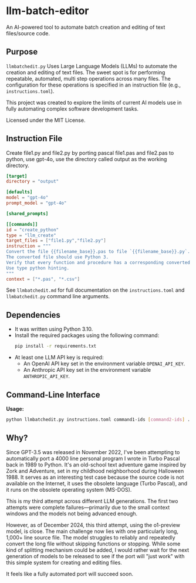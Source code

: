 # llm-batch-editor

An AI-powered tool to automate batch creation and editing of text files/source code.

## Purpose

`llmbatchedit.py` Uses Large Language Models (LLMs) to automate the creation and editing of text files. The sweet spot is for performing repeatable, automated, multi step operations across many files. The configuration for these operations is specified in an instruction file (e.g., `instructions.toml`).

This project was created to explore the limits of current AI models use in fully automating complex software development tasks.

Licensed under the MIT License.

## Instruction File

Create file1.py and file2.py by porting pascal file1.pas and file2.pas to python, use gpt-4o, use the directory called output as the working directory.

```toml
[target]
directory = "output"

[defaults]
model = "gpt-4o"
prompt_model = "gpt-4o" 

[shared_prompts]

[[commands]]
id = "create_python"
type = "llm_create"
target_files = ["file1.py","file2.py"]
instruction = """
Convert the file {{filename_base}}.pas to file `{{filename_base}}.py`.
The converted file should use Python 3.
Verify that every function and procedure has a corresponding converted function.
Use type python hinting.
"""
context = ["*.pas", "*.csv"]
```

See `llmbatchedit.md` for full documentation on the `instructions.toml` and `llmbatchedit.py` command line arguments.

## Dependencies

- It was written using Python 3.10.
- Install the required packages using the following command:
    ```bash
    pip install -r requirements.txt
    ```
- At least one LLM API key is required:
  - An OpenAI API key set in the environment variable `OPENAI_API_KEY`.
  - An Anthropic API key set in the environment variable `ANTHROPIC_API_KEY`.

## Command-Line Interface

**Usage:**
```bash
python llmbatchedit.py instructions.toml command1-ids [command2-ids] ...
```

## Why?

Since GPT-3.5 was released in November 2022, I've been attempting to automatically port a 4000 line personal program I wrote in Turbo Pascal back in 1989 to Python. It's an old-school text adventure game inspired by Zork and Adventure, set in my childhood neighborhood during Halloween 1988. It serves as an interesting test case because the source code is not available on the Internet, it uses the obsolete language (Turbo Pascal), and it runs on the obsolete operating system (MS-DOS).

This is my third attempt across different LLM generations. The first two attempts were complete failures—primarily due to the small context windows and the models not being advanced enough. 

However, as of December 2024, this third attempt, using the o1-preview model, is close. The main challenge now lies with one particularly long, 1,000+ line source file. The model struggles to reliably and repeatedly convert the long file without skipping functions or stopping. While some kind of splitting mechanism could be added, I would rather wait for the next generation of models to be released to see if the port will "just work" with this simple system for creating and editing files. 

It feels like a fully automated port will succeed soon.
